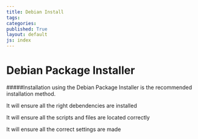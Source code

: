 ```yaml
---
title: Debian Install
tags: 
categories: 
published: True
layout: default
js: index
---
```


# Debian Package Installer

#####Installation using the Debian Package Installer is the recommended installation method.

It will ensure all the right debendencies are installed

It will ensure all the scripts and files are located correctly

It will ensure all the correct settings are made

